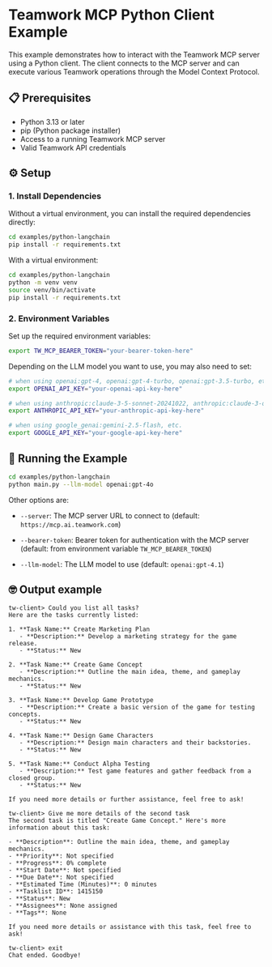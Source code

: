 # Teamwork MCP Python Client Example

This example demonstrates how to interact with the Teamwork MCP server using a
Python client. The client connects to the MCP server and can execute various
Teamwork operations through the Model Context Protocol.

## 📋 Prerequisites

- Python 3.13 or later
- pip (Python package installer)
- Access to a running Teamwork MCP server
- Valid Teamwork API credentials

## ⚙️ Setup

### 1. Install Dependencies


Without a virtual environment, you can install the required dependencies
directly:

```bash
cd examples/python-langchain
pip install -r requirements.txt
```

With a virtual environment:

```bash
cd examples/python-langchain
python -m venv venv
source venv/bin/activate
pip install -r requirements.txt
```

### 2. Environment Variables

Set up the required environment variables:

```bash
export TW_MCP_BEARER_TOKEN="your-bearer-token-here"
```

Depending on the LLM model you want to use, you may also need to set:

```bash
# when using openai:gpt-4, openai:gpt-4-turbo, openai:gpt-3.5-turbo, etc.
export OPENAI_API_KEY="your-openai-api-key-here"

# when using anthropic:claude-3-5-sonnet-20241022, anthropic:claude-3-opus-20240229, etc.
export ANTHROPIC_API_KEY="your-anthropic-api-key-here"

# when using google_genai:gemini-2.5-flash, etc.
export GOOGLE_API_KEY="your-google-api-key-here"
```

## 🚀 Running the Example

```bash
cd examples/python-langchain
python main.py --llm-model openai:gpt-4o
```

Other options are:
* `--server`: The MCP server URL to connect to (default:
  `https://mcp.ai.teamwork.com`)

* `--bearer-token`: Bearer token for authentication with the MCP server
  (default: from environment variable `TW_MCP_BEARER_TOKEN`)

* `--llm-model`: The LLM model to use (default: `openai:gpt-4.1`)

## 🤓 Output example

```shell
tw-client> Could you list all tasks?
Here are the tasks currently listed:

1. **Task Name:** Create Marketing Plan
   - **Description:** Develop a marketing strategy for the game release.
   - **Status:** New

2. **Task Name:** Create Game Concept
   - **Description:** Outline the main idea, theme, and gameplay mechanics.
   - **Status:** New

3. **Task Name:** Develop Game Prototype
   - **Description:** Create a basic version of the game for testing concepts.
   - **Status:** New

4. **Task Name:** Design Game Characters
   - **Description:** Design main characters and their backstories.
   - **Status:** New

5. **Task Name:** Conduct Alpha Testing
   - **Description:** Test game features and gather feedback from a closed group.
   - **Status:** New

If you need more details or further assistance, feel free to ask!

tw-client> Give me more details of the second task
The second task is titled "Create Game Concept." Here's more information about this task:

- **Description**: Outline the main idea, theme, and gameplay mechanics.
- **Priority**: Not specified
- **Progress**: 0% complete
- **Start Date**: Not specified
- **Due Date**: Not specified
- **Estimated Time (Minutes)**: 0 minutes
- **Tasklist ID**: 1415150
- **Status**: New
- **Assignees**: None assigned
- **Tags**: None

If you need more details or assistance with this task, feel free to ask!

tw-client> exit
Chat ended. Goodbye!
```